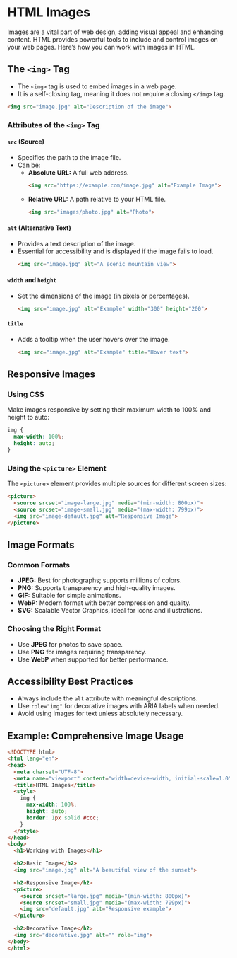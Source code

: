 # HTML Images

Images are a vital part of web design, adding visual appeal and enhancing content. HTML provides powerful tools to include and control images on your web pages. Here’s how you can work with images in HTML.

## The `<img>` Tag
- The `<img>` tag is used to embed images in a web page.
- It is a self-closing tag, meaning it does not require a closing `</img>` tag.

```html
<img src="image.jpg" alt="Description of the image">
```

### Attributes of the `<img>` Tag

#### **`src` (Source)**
- Specifies the path to the image file.
- Can be:
  - **Absolute URL:** A full web address.
    ```html
    <img src="https://example.com/image.jpg" alt="Example Image">
    ```
  - **Relative URL:** A path relative to your HTML file.
    ```html
    <img src="images/photo.jpg" alt="Photo">
    ```

#### **`alt` (Alternative Text)**
- Provides a text description of the image.
- Essential for accessibility and is displayed if the image fails to load.
  ```html
  <img src="image.jpg" alt="A scenic mountain view">
  ```

#### **`width` and `height`**
- Set the dimensions of the image (in pixels or percentages).
  ```html
  <img src="image.jpg" alt="Example" width="300" height="200">
  ```

#### **`title`**
- Adds a tooltip when the user hovers over the image.
  ```html
  <img src="image.jpg" alt="Example" title="Hover text">
  ```

## Responsive Images

### Using CSS
Make images responsive by setting their maximum width to 100% and height to auto:
```css
img {
  max-width: 100%;
  height: auto;
}
```

### Using the `<picture>` Element
The `<picture>` element provides multiple sources for different screen sizes:
```html
<picture>
  <source srcset="image-large.jpg" media="(min-width: 800px)">
  <source srcset="image-small.jpg" media="(max-width: 799px)">
  <img src="image-default.jpg" alt="Responsive Image">
</picture>
```
## Image Formats

### Common Formats
- **JPEG:** Best for photographs; supports millions of colors.
- **PNG:** Supports transparency and high-quality images.
- **GIF:** Suitable for simple animations.
- **WebP:** Modern format with better compression and quality.
- **SVG:** Scalable Vector Graphics, ideal for icons and illustrations.

### Choosing the Right Format
- Use **JPEG** for photos to save space.
- Use **PNG** for images requiring transparency.
- Use **WebP** when supported for better performance.

## Accessibility Best Practices
- Always include the `alt` attribute with meaningful descriptions.
- Use `role="img"` for decorative images with ARIA labels when needed.
- Avoid using images for text unless absolutely necessary.


## Example: Comprehensive Image Usage

```html
<!DOCTYPE html>
<html lang="en">
<head>
  <meta charset="UTF-8">
  <meta name="viewport" content="width=device-width, initial-scale=1.0">
  <title>HTML Images</title>
  <style>
    img {
      max-width: 100%;
      height: auto;
      border: 1px solid #ccc;
    }
  </style>
</head>
<body>
  <h1>Working with Images</h1>

  <h2>Basic Image</h2>
  <img src="image.jpg" alt="A beautiful view of the sunset">

  <h2>Responsive Image</h2>
  <picture>
    <source srcset="large.jpg" media="(min-width: 800px)">
    <source srcset="small.jpg" media="(max-width: 799px)">
    <img src="default.jpg" alt="Responsive example">
  </picture>

  <h2>Decorative Image</h2>
  <img src="decorative.jpg" alt="" role="img">
</body>
</html>
```